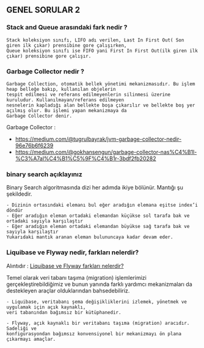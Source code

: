 ## GENEL SORULAR 2

### Stack and Queue arasındaki fark nedir ?
``` 
Stack koleksiyon sınıfı, LIFO adı verilen, Last In First Out( Son giren ilk çıkar) prensibine gore çalışırken, 
Queue koleksiyon sınıfı ise FIFO yani First In First Out(ilk giren ilk çıkar) prensibine gore çalışır.
``` 
### Garbage Collector nedir ?
``` 
Garbage Collection, otomatik bellek yönetimi mekanizmasıdır. Bu işlem heap belleğe bakıp, kullanılan objelerin 
tespit edilmesi ve referans edilmeyenlerin silinmesi üzerine kuruludur. Kullanılmayan/referans edilmeyen 
nesnelerin kapladığı alan bellekte boşa çıkarılır ve bellekte boş yer açılmış olur. Bu işlemi yapan mekanizmaya da 
Garbage Collector denir.
```
Garbage Collector : 
- https://medium.com/@tugrulbayrak/jvm-garbage-collector-nedir-96e76b6f6239
- https://medium.com/@gokhansengun/garbage-collector-nas%C4%B1l-%C3%A7al%C4%B1%C5%9F%C4%B1r-3bdf2fb20282

### binary search açıklayınız
Binary Search algoritmasında dizi her adımda ikiye bölünür. Mantığı şu şekildedir.
```
- Dizinin ortasındaki elemanı bul eğer aradığın elemana eşitse index’i döndür
- Eğer aradığın eleman ortadaki elemandan küçükse sol tarafa bak ve ortadaki sayıyla karşılaştır
- Eğer aradığın eleman ortadaki elemandan büyükse sağ tarafa bak ve sayıyla karşılaştır
Yukarıdaki mantık aranan eleman bulununcaya kadar devam eder.
```
### Liquibase ve Flyway nedir, farkları nelerdir?
Alıntıdır : [Liquibase ve Flyway farkları nelerdir?](https://medium.com/sahibinden-technology/liquibase-ve-flyway-nedir-farklar%C4%B1-nelerdir-1b8d95fe1537)

Temel olarak veri tabanı taşıma (migration) işlemlerimizi gerçekleştirebildiğimiz ve bunun yanında farklı yardımcı mekanizmaları da destekleyen araçlar olduklarından bahsedebiliriz.
``` 
- Liquibase, veritabanı şema değişikliklerini izlemek, yönetmek ve uygulamak için açık kaynaklı, 
veri tabanından bağımsız bir kütüphanedir.

- Flyway, açık kaynaklı bir veritabanı taşıma (migration) aracıdır. Sadeliği ve 
konfigürasyondan bağımsız konvensiyonel bir mekanizmayı ön plana çıkarmayı amaçlar.
``` 

